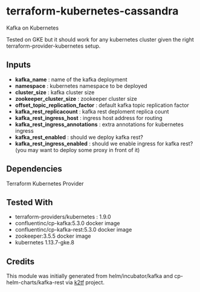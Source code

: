 # terraform-kubernetes-cassandra
Kafka on Kubernetes

Tested on GKE but it should work for any kubernetes cluster given the right terraform-provider-kubernetes setup.

## Inputs

- **kafka_name**                       : name of the kafka deployment
- **namespace**                        : kubernetes namespace to be deployed
- **cluster_size**                     : kafka cluster size
- **zookeeper_cluster_size**           : zookeeper cluster size
- **offset_topic_replication_factor**  : default kafka topic replication factor
- **kafka_rest_replicacount**          : kafka rest deploment replica count
- **kafka_rest_ingress_host**          : ingress host address for routing
- **kafka_rest_ingress_annotations**   : extra annotations for kubernetes ingress
- **kafka_rest_enabled**               : should we deploy kafka rest?
- **kafka_rest_ingress_enabled**       : should we enable ingress for kafka rest? (you may want to deploy some proxy in front of it)

## Dependencies

Terraform Kubernetes Provider

## Tested With

- terraform-providers/kubernetes : 1.9.0
- confluentinc/cp-kafka:5.3.0 docker image
- confluentinc/cp-kafka-rest:5.3.0 docker image
- zookeeper:3.5.5 docker image
- kubernetes 1.13.7-gke.8

## Credits

This module was initially generated from helm/incubator/kafka and cp-helm-charts/kafka-rest via [k2tf](https://github.com/sl1pm4t/k2tf) project.
